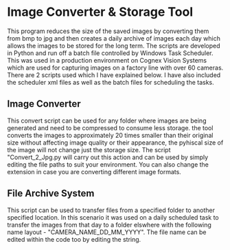 # Image Converter & Storage Tool  

This program reduces the size of the saved images by converting them from bmp to jpg and then creates a daily archive of images each day which allows the images to be stored for the long term. The scripts are developed in Python and run off a batch file controlled by Windows Task Scheduler. This was used in a production environment on Cognex Vision Systems which are used for capturing images on a factory line with over 60 cameras. There are 2 scripts used which I have explained below. I have also included the scheduler xml files as well as the batch files for scheduling the tasks.

## Image Converter

This convert script can be used for any folder where images are being generated and need to be compressed to consume less storage. the tool converts the images to approximately 20 times smaller than their original size without affecting image quality or their appearance, the pyhiscal size of the image will not change just the storage size. The script "Convert_2_Jpg.py will carry out this action and can be used by simply editing the file paths to suit your environment. You can also change the extension in case you are converting different image formats.

## File Archive System

This script can be used to transfer files from a specified folder to another specified location. In this scenario it was used on a daily scheduled task to transfer the images from that day to a folder elswhere with the following name layout - "CAMERA_NAME_DD_MM_YYYY". The file name can be edited within the code too by editing the string.


